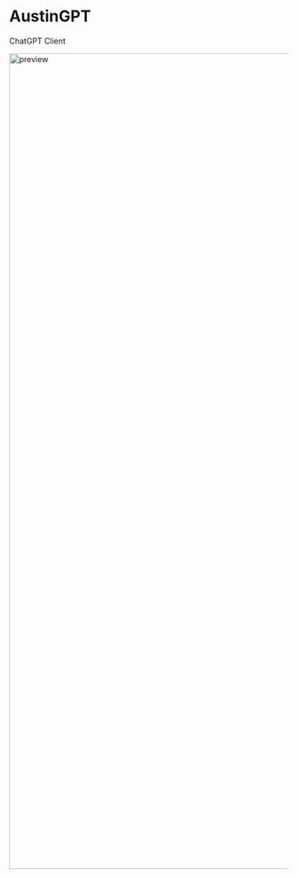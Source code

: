 # AustinGPT
ChatGPT Client

<img width="1470" alt="preview" src="https://github.com/austinwo/AustinGPT/assets/8338366/6d9b8bc8-b4cd-4234-94e7-45a873e46e44">
